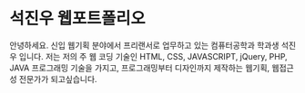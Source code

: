 # 석진우 웹포트폴리오
안녕하세요. 신입 웹기획 분야에서 프리랜서로 업무하고 있는 컴퓨터공학과 학과생 석진우 입니다.
저는 저의 주 웹 코딩 기술인 HTML, CSS, JAVASCRIPT, jQuery, PHP, JAVA 프로그래밍 기술을 가지고,
프로그래밍부터 디자인까지 제작하는 웹기획, 웹접근성 전문가가 되고싶습니다.
